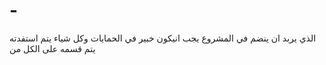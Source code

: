 # -
الذي يربد ان ينضم في المشروع يجب انيكون خبير  في الحمايات وكل شياء يتم استفدته يتم  قسمه على الكل من 
